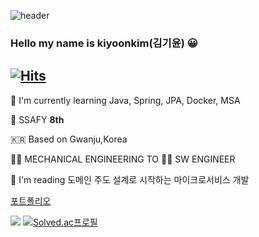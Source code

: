 ![header](https://capsule-render.vercel.app/api?type=waving&color=auto&height=300&section=header&text=keeeeeey&fontSize=90)

### Hello my name is kiyoonkim(김기윤) 😀 
[![Hits](https://hits.seeyoufarm.com/api/count/incr/badge.svg?url=https%3A%2F%2Fgithub.com%2Fkeeeeeey&count_bg=%2379C83D&title_bg=%23555555&icon=&icon_color=%23E7E7E7&title=hits&edge_flat=false)](https://hits.seeyoufarm.com)
---

🌱 I'm currently learning Java, Spring, JPA, Docker, MSA

💙 SSAFY **8th**

🇰🇷 Based on Gwanju,Korea

👩‍🔧 MECHANICAL ENGINEERING TO 👩‍💻 SW ENGINEER

📖 I'm reading 도메인 주도 설계로 시작하는 마이크로서비스 개발

[포트폴리오](https://drive.google.com/file/d/1dCyG8zWO2cJxi-fhVW5Vo45Su3gQ5Oqy/view)

<a href="https://github.com/keeeeeey"><img src="https://github-readme-stats.vercel.app/api/top-langs/?username=keeeeeey&theme=dracula&layout=compact&langs_count=10" /></a> [![Solved.ac프로필](http://mazassumnida.wtf/api/v2/generate_badge?boj=sseioul)](https://solved.ac/sseioul)

<!-- [![keeeeeey's GitHub stats](https://github-readme-stats.vercel.app/api?username=keeeeeey)](https://github.com/anuraghazra/github-readme-stats) -->
